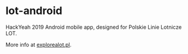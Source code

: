 # lot-android

HackYeah 2019 Android mobile app, designed for Polskie Linie Lotnicze LOT.

More info at [explorealot.pl](http://explorealot.pl/).